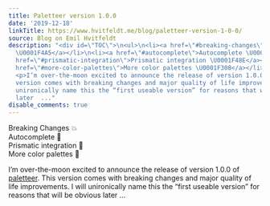 ```yaml
---
title: Paletteer version 1.0.0
date: '2019-12-18'
linkTitle: https://www.hvitfeldt.me/blog/paletteer-version-1-0-0/
source: Blog on Emil Hvitfeldt
description: "<div id=\"TOC\">\n<ul>\n<li><a href=\"#breaking-changes\">Breaking Changes
  \U0001F4A5</a></li>\n<li><a href=\"#autocomplete\">Autocomplete \U0001F389</a></li>\n<li><a
  href=\"#prismatic-integration\">Prismatic integration \U0001F48E</a></li>\n<li><a
  href=\"#more-color-palettes\">More color palettes \U0001F308</a></li>\n</ul>\n</div>
  <p>I’m over-the-moon excited to announce the release of version 1.0.0 of <a href=\"https://github.com/EmilHvitfeldt/paletteer\">paletteer</a>.\nThis
  version comes with breaking changes and major quality of life improvements.\nI will
  unironically name this the “first useable version” for reasons that will be obvious
  later  ..."
disable_comments: true
---
```

<div id="TOC">
<ul>
<li><a href="#breaking-changes">Breaking Changes 💥</a></li>
<li><a href="#autocomplete">Autocomplete 🎉</a></li>
<li><a href="#prismatic-integration">Prismatic integration 💎</a></li>
<li><a href="#more-color-palettes">More color palettes 🌈</a></li>
</ul>
</div> <p>I’m over-the-moon excited to announce the release of version 1.0.0 of <a href="https://github.com/EmilHvitfeldt/paletteer">paletteer</a>.
This version comes with breaking changes and major quality of life improvements.
I will unironically name this the “first useable version” for reasons that will be obvious later  ...